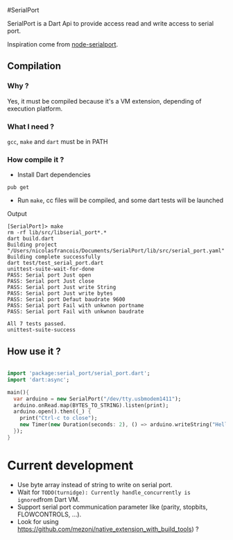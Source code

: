 #SerialPort


SerialPort is a Dart Api to provide access read and write access to serial port.

Inspiration come from [node-serialport](https://github.com/voodootikigod/node-serialport).

## Compilation

### Why ?

Yes, it must be compiled because it's a VM extension, depending of execution platform.

### What I need ?

`gcc`, `make` and `dart` must be in PATH

### How compile it ?

 * Install Dart dependencies

```
pub get
```

* Run `make`, cc files will be compiled, and some dart tests will be launched

Output

```
[SerialPort]> make
rm -rf lib/src/libserial_port*.*
dart build.dart
Building project "/Users/nicolasfrancois/Documents/SerialPort/lib/src/serial_port.yaml"
Building complete successfully
dart test/test_serial_port.dart
unittest-suite-wait-for-done
PASS: Serial port Just open
PASS: Serial port Just close
PASS: Serial port Just write String
PASS: Serial port Just write bytes
PASS: Serial port Defaut baudrate 9600
PASS: Serial port Fail with unkwnon portname
PASS: Serial port Fail with unkwnon baudrate

All 7 tests passed.
unittest-suite-success
```

## How use it ?

```Dart

import 'package:serial_port/serial_port.dart';
import 'dart:async';

main(){
  var arduino = new SerialPort("/dev/tty.usbmodem1411");
  arduino.onRead.map(BYTES_TO_STRING).listen(print);
  arduino.open().then((_) {
    print("Ctrl-c to close");
    new Timer(new Duration(seconds: 2), () => arduino.writeString("Hello !"));
  });
}

```


# Current development

* Use byte array instead of string to write on serial port.
* Wait for `TODO(turnidge): Currently handle_concurrently is ignored`from Dart VM.
* Support serial port communication parameter like (parity, stopbits, FLOWCONTROLS, ...).
* Look for using [](native_extension_with_build_tools)https://github.com/mezoni/native_extension_with_build_tools) ?

